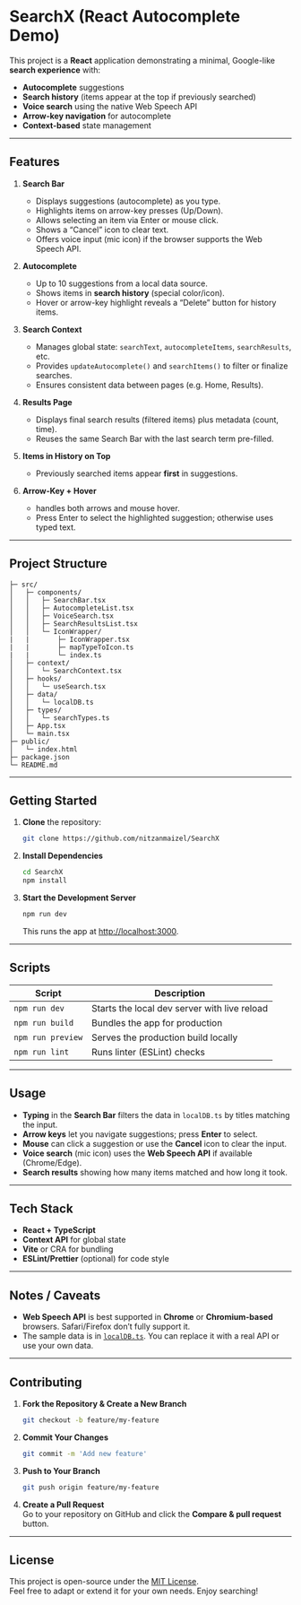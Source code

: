 # SearchX (React Autocomplete Demo)

This project is a **React** application demonstrating a minimal, Google-like **search experience** with:

- **Autocomplete** suggestions
- **Search history** (items appear at the top if previously searched)
- **Voice search** using the native Web Speech API
- **Arrow-key navigation** for autocomplete
- **Context-based** state management

---

## Features

1. **Search Bar**

   - Displays suggestions (autocomplete) as you type.
   - Highlights items on arrow-key presses (Up/Down).
   - Allows selecting an item via Enter or mouse click.
   - Shows a “Cancel” icon to clear text.
   - Offers voice input (mic icon) if the browser supports the Web Speech API.

2. **Autocomplete**

   - Up to 10 suggestions from a local data source.
   - Shows items in **search history** (special color/icon).
   - Hover or arrow-key highlight reveals a “Delete” button for history items.

3. **Search Context**

   - Manages global state: `searchText`, `autocompleteItems`, `searchResults`, etc.
   - Provides `updateAutocomplete()` and `searchItems()` to filter or finalize searches.
   - Ensures consistent data between pages (e.g. Home, Results).

4. **Results Page**

   - Displays final search results (filtered items) plus metadata (count, time).
   - Reuses the same Search Bar with the last search term pre-filled.

5. **Items in History on Top**

   - Previously searched items appear **first** in suggestions.

6. **Arrow-Key + Hover**
   - handles both arrows and mouse hover.
   - Press Enter to select the highlighted suggestion; otherwise uses typed text.

---

## Project Structure

    ├─ src/
    │   ├─ components/
    │   │   ├─ SearchBar.tsx
    │   │   ├─ AutocompleteList.tsx
    │   │   ├─ VoiceSearch.tsx
    │   │   ├─ SearchResultsList.tsx
    │   │   └─ IconWrapper/
    |   |       ├─ IconWrapper.tsx
    |   |       ├─ mapTypeToIcon.ts
    |   |       └─ index.ts
    │   ├─ context/
    │   │   └─ SearchContext.tsx
    │   ├─ hooks/
    │   │   └─ useSearch.tsx
    │   ├─ data/
    │   │   └─ localDB.ts
    │   ├─ types/
    │   │   └─ searchTypes.ts
    │   ├─ App.tsx
    │   └─ main.tsx
    ├─ public/
    │   └─ index.html
    ├─ package.json
    └─ README.md

---

## Getting Started

1. **Clone** the repository:
   ```bash
   git clone https://github.com/nitzanmaizel/SearchX
   ```
2. **Install Dependencies**
   ```bash
   cd SearchX
   npm install
   ```
3. **Start the Development Server**
   ```bash
   npm run dev
   ```
   This runs the app at [http://localhost:3000](http://localhost:3000).

---

## Scripts

| Script            | Description                                  |
| ----------------- | -------------------------------------------- |
| `npm run dev`     | Starts the local dev server with live reload |
| `npm run build`   | Bundles the app for production               |
| `npm run preview` | Serves the production build locally          |
| `npm run lint`    | Runs linter (ESLint) checks                  |

---

## Usage

- **Typing** in the **Search Bar** filters the data in `localDB.ts` by titles matching the input.
- **Arrow keys** let you navigate suggestions; press **Enter** to select.
- **Mouse** can click a suggestion or use the **Cancel** icon to clear the input.
- **Voice search** (mic icon) uses the **Web Speech API** if available (Chrome/Edge).
- **Search results** showing how many items matched and how long it took.

---

## Tech Stack

- **React + TypeScript**
- **Context API** for global state
- **Vite** or CRA for bundling
- **ESLint/Prettier** (optional) for code style

---

## Notes / Caveats

- **Web Speech API** is best supported in **Chrome** or **Chromium-based** browsers. Safari/Firefox don’t fully support it.
- The sample data is in [`localDB.ts`](./src/data/localDB.ts). You can replace it with a real API or use your own data.

---

## Contributing

1. **Fork the Repository & Create a New Branch**
   ```bash
   git checkout -b feature/my-feature
   ```
2. **Commit Your Changes**
   ```bash
   git commit -m 'Add new feature'
   ```
3. **Push to Your Branch**
   ```bash
   git push origin feature/my-feature
   ```
4. **Create a Pull Request**  
   Go to your repository on GitHub and click the **Compare & pull request** button.

---

## License

This project is open-source under the [MIT License](LICENSE).  
Feel free to adapt or extend it for your own needs. Enjoy searching!
